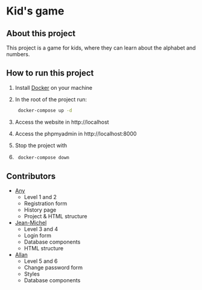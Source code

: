 # Kid's game

## About this project

This project is a game for kids, where they can learn about the alphabet and numbers.

## How to run this project

1. Install [Docker](https://www.docker.com/) on your machine
2. In the root of the project run: 
   
   ```bash
    docker-compose up -d
    ```

3. Access the website in http://localhost
4. Access the phpmyadmin in http://localhost:8000
5. Stop the project with
6. 
    ```bash
     docker-compose down
     ```

## Contributors

- [Any](https://github.com/anyruizd)
  - Level 1 and 2
  - Registration form
  - History page
  - Project & HTML structure
- [Jean-Michel](https://github.com/JeanMichelBB)
  - Level 3 and 4
  - Login form
  - Database components
  - HTML structure
- [Allan](https://github.com/allanbarcelos)
  - Level 5 and 6
  - Change password form
  - Styles
  - Database components